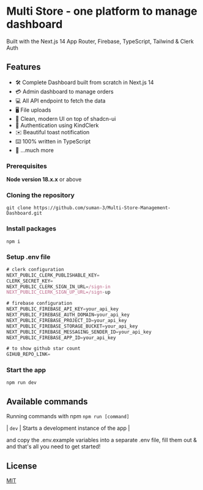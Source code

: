 #  Multi Store - one platform to manage dashboard

Built with the Next.js 14 App Router, Firebase, TypeScript, Tailwind & Clerk Auth


## Features

- 🛠️ Complete Dashboard built from scratch in Next.js 14
- 💳  Admin dashboard to manage orders
- 💻 All API endpoint to fetch the data
- 🖥️ File uploads
- 🌟 Clean, modern UI on top of shadcn-ui
- 🔑 Authentication using KindClerk
- ✉️ Beautiful toast notification
- ⌨️ 100% written in TypeScript
- 🎁 ...much more

### Prerequisites

**Node version 18.x.x** or above

### Cloning the repository

```shell
git clone https://github.com/suman-3/Multi-Store-Management-Dashboard.git
```

### Install packages

```shell
npm i
```

### Setup .env file


```js
# clerk configuration
NEXT_PUBLIC_CLERK_PUBLISHABLE_KEY=
CLERK_SECRET_KEY=
NEXT_PUBLIC_CLERK_SIGN_IN_URL=/sign-in
NEXT_PUBLIC_CLERK_SIGN_UP_URL=/sign-up

# firebase configuration
NEXT_PUBLIC_FIREBASE_API_KEY=your_api_key
NEXT_PUBLIC_FIREBASE_AUTH_DOMAIN=your_api_key
NEXT_PUBLIC_FIREBASE_PROJECT_ID=your_api_key
NEXT_PUBLIC_FIREBASE_STORAGE_BUCKET=your_api_key
NEXT_PUBLIC_FIREBASE_MESSAGING_SENDER_ID=your_api_key
NEXT_PUBLIC_FIREBASE_APP_ID=your_api_key

# to show github star count
GIHUB_REPO_LINK=

```

### Start the app

```shell
npm run dev
```

## Available commands

Running commands with npm `npm run [command]`

| `dev`           | Starts a development instance of the app |

and copy the .env.example variables into a separate .env file, fill them out & and that's all you need to get started!


## License

[MIT](https://choosealicense.com/licenses/mit/)
